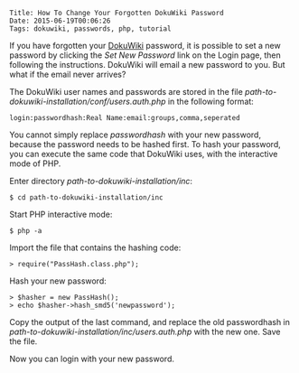     Title: How To Change Your Forgotten DokuWiki Password
    Date: 2015-06-19T00:06:26
    Tags: dokuwiki, passwords, php, tutorial 

If you have forgotten your [DokuWiki](https://dokuwiki.org) password, it is possible to set a new password by clicking the _Set New Password_ link on the Login page, then following the instructions. DokuWiki will email a new password to you. But what if the email never arrives?

<!-- more -->

The DokuWiki user names and passwords are stored in the file _path-to-dokuwiki-installation/conf/users.auth.php_ in the following format:

    login:passwordhash:Real Name:email:groups,comma,seperated

You cannot simply replace _passwordhash_ with your new password, because the password needs to be hashed first. To hash your password, you can execute the same code that DokuWiki uses, with the interactive mode of PHP.

Enter directory _path-to-dokuwiki-installation/inc_:

    $ cd path-to-dokuwiki-installation/inc

Start PHP interactive mode:

    $ php -a

Import the file that contains the hashing code:

    > require("PassHash.class.php");

Hash your new password:

    > $hasher = new PassHash();
    > echo $hasher->hash_smd5('newpassword');

Copy the output of the last command, and replace the old passwordhash in _path-to-dokuwiki-installation/inc/users.auth.php_ with the new one. Save the file.

Now you can login with your new password.
